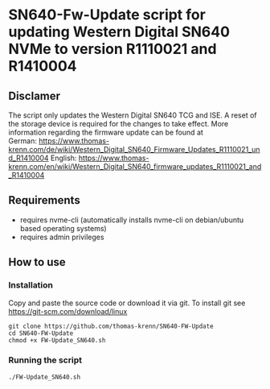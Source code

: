 # SN640-Fw-Update script for updating Western Digital SN640 NVMe to version R1110021 and R1410004

## Disclamer
The script only updates the Western Digital SN640 TCG and ISE. A reset of the storage device is required for the changes to take effect. 
More information regarding the firmware update can be found at  
German: https://www.thomas-krenn.com/de/wiki/Western_Digital_SN640_Firmware_Updates_R1110021_und_R1410004
English: https://www.thomas-krenn.com/en/wiki/Western_Digital_SN640_firmware_updates_R1110021_and_R1410004

## Requirements 
- requires nvme-cli (automatically installs nvme-cli on debian/ubuntu based operating systems)
- requires admin privileges


## How to use
### Installation
Copy and paste the source code or download it via git. To install git see https://git-scm.com/download/linux

```
git clone https://github.com/thomas-krenn/SN640-FW-Update
cd SN640-FW-Update
chmod +x FW-Update_SN640.sh
```

### Running the script

`./FW-Update_SN640.sh`


